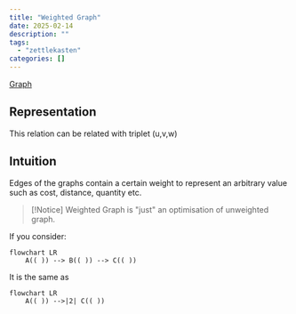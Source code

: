```yaml
---
title: "Weighted Graph"
date: 2025-02-14
description: ""
tags: 
  - "zettlekasten"
categories: []
---
```


[Graph](Graph.md)

## Representation

This relation can be related with triplet (u,v,w)

## Intuition

Edges of the graphs contain a certain weight to represent an arbitrary value such as cost, distance, quantity etc.

> [!Notice]
> Weighted Graph is "just" an optimisation of unweighted graph.

If you consider:

```mermaid
flowchart LR
    A(( )) --> B(( )) --> C(( ))
```

It is the same as 

```mermaid
flowchart LR
    A(( )) -->|2| C(( ))
```

